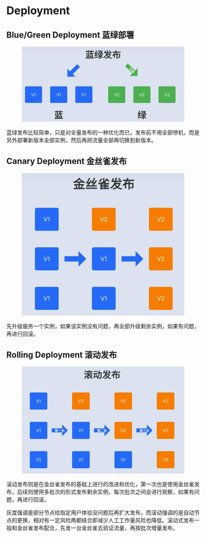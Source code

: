 # Deployment

## **Blue/Green Deployment 蓝绿部署**

<figure><img src="../../.gitbook/assets/image (1) (1) (1).png" alt=""><figcaption></figcaption></figure>

蓝绿发布比较简单，只是对全量发布的一种优化而已，发布前不用全部停机，而是另外部署新版本全部实例，然后再把流量全部再切换到新版本。

## Canary Deployment 金丝雀发布 <a href="#h_501209052_2" id="h_501209052_2"></a>

<figure><img src="../../.gitbook/assets/image (3).png" alt=""><figcaption></figcaption></figure>

先升级服务一个实例，如果该实例没有问题，再全部升级剩余实例，如果有问题，再进行回滚。

## Rolling Deployment 滚动发布 <a href="#h-rolling-deployment-vs-canary-deployment" id="h-rolling-deployment-vs-canary-deployment"></a>

<figure><img src="../../.gitbook/assets/image (2).png" alt=""><figcaption></figcaption></figure>

滚动发布则是在金丝雀发布的基础上进行的改进和优化，第一次也是使用金丝雀发布，后续则使用多批次的形式发布剩余实例，每次批次之间会进行观察，如果有问题，再进行回滚。

灰度强调是部分节点给指定用户体验没问题后再扩大发布，而滚动强调的是自动节点的更换，相对有一定风险两都结合即减少人工工作量风险也降低。滚动式发布一般和金丝雀发布配合，先发一台金丝雀去验证流量，再按批次增量发布。

